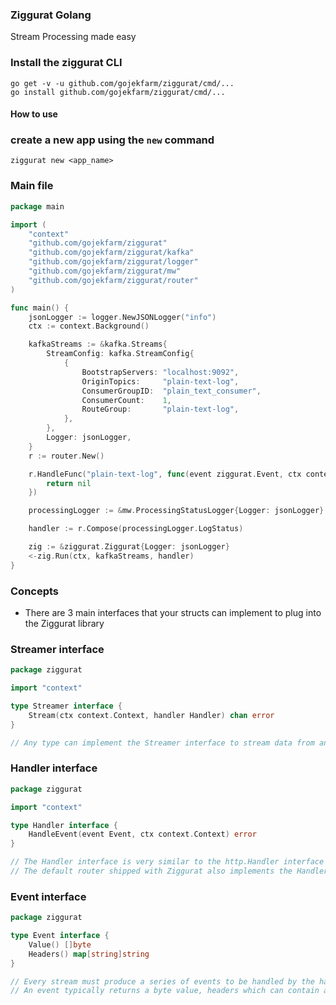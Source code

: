 ### Ziggurat Golang

Stream Processing made easy

### Install the ziggurat CLI

```shell script
go get -v -u github.com/gojekfarm/ziggurat/cmd/...
go install github.com/gojekfarm/ziggurat/cmd/...                                                                                                                                                     
```

#### How to use

### create a new app using the `new` command

```shell
ziggurat new <app_name>
```

### Main file

```go
package main

import (
	"context"
	"github.com/gojekfarm/ziggurat"
	"github.com/gojekfarm/ziggurat/kafka"
	"github.com/gojekfarm/ziggurat/logger"
	"github.com/gojekfarm/ziggurat/mw"
	"github.com/gojekfarm/ziggurat/router"
)

func main() {
	jsonLogger := logger.NewJSONLogger("info")
	ctx := context.Background()

	kafkaStreams := &kafka.Streams{
		StreamConfig: kafka.StreamConfig{
			{
				BootstrapServers: "localhost:9092",
				OriginTopics:     "plain-text-log",
				ConsumerGroupID:  "plain_text_consumer",
				ConsumerCount:    1,
				RouteGroup:       "plain-text-log",
			},
		},
		Logger: jsonLogger,
	}
	r := router.New()

	r.HandleFunc("plain-text-log", func(event ziggurat.Event, ctx context.Context) error {
		return nil
	})

	processingLogger := &mw.ProcessingStatusLogger{Logger: jsonLogger}

	handler := r.Compose(processingLogger.LogStatus)

	zig := &ziggurat.Ziggurat{Logger: jsonLogger}
	<-zig.Run(ctx, kafkaStreams, handler)
}
```

### Concepts

- There are 3 main interfaces that your structs can implement to plug into the Ziggurat library

### Streamer interface

```go
package ziggurat

import "context"

type Streamer interface {
	Stream(ctx context.Context, handler Handler) chan error
}

// Any type can implement the Streamer interface to stream data from any source
```

### Handler interface

```go
package ziggurat

import "context"

type Handler interface {
	HandleEvent(event Event, ctx context.Context) error
}

// The Handler interface is very similar to the http.Handler interface
// The default router shipped with Ziggurat also implements the Handler interface
```

### Event interface

```go
package ziggurat

type Event interface {
	Value() []byte
	Headers() map[string]string
}

// Every stream must produce a series of events to be handled by the handler
// An event typically returns a byte value, headers which can contain additional metadata
```
